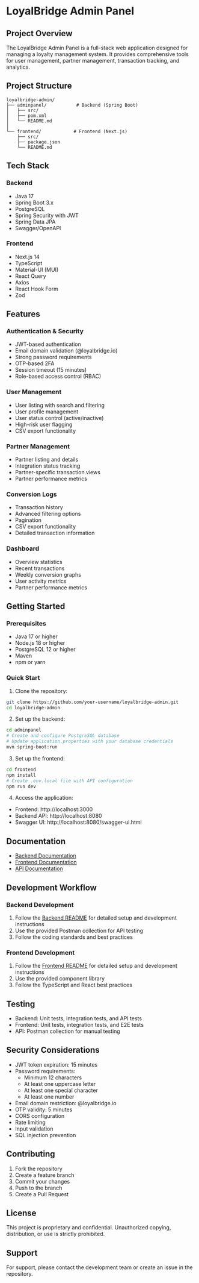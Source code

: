 # LoyalBridge Admin Panel

## Project Overview
The LoyalBridge Admin Panel is a full-stack web application designed for managing a loyalty management system. It provides comprehensive tools for user management, partner management, transaction tracking, and analytics.

## Project Structure
```
loyalbridge-admin/
├── adminpanel/           # Backend (Spring Boot)
│   ├── src/
│   ├── pom.xml
│   └── README.md
│
└── frontend/            # Frontend (Next.js)
    ├── src/
    ├── package.json
    └── README.md
```

## Tech Stack

### Backend
- Java 17
- Spring Boot 3.x
- PostgreSQL
- Spring Security with JWT
- Spring Data JPA
- Swagger/OpenAPI

### Frontend
- Next.js 14
- TypeScript
- Material-UI (MUI)
- React Query
- Axios
- React Hook Form
- Zod

## Features

### Authentication & Security
- JWT-based authentication
- Email domain validation (@loyalbridge.io)
- Strong password requirements
- OTP-based 2FA
- Session timeout (15 minutes)
- Role-based access control (RBAC)

### User Management
- User listing with search and filtering
- User profile management
- User status control (active/inactive)
- High-risk user flagging
- CSV export functionality

### Partner Management
- Partner listing and details
- Integration status tracking
- Partner-specific transaction views
- Partner performance metrics

### Conversion Logs
- Transaction history
- Advanced filtering options
- Pagination
- CSV export functionality
- Detailed transaction information

### Dashboard
- Overview statistics
- Recent transactions
- Weekly conversion graphs
- User activity metrics
- Partner performance metrics

## Getting Started

### Prerequisites
- Java 17 or higher
- Node.js 18 or higher
- PostgreSQL 12 or higher
- Maven
- npm or yarn

### Quick Start
1. Clone the repository:
```bash
git clone https://github.com/your-username/loyalbridge-admin.git
cd loyalbridge-admin
```

2. Set up the backend:
```bash
cd adminpanel
# Create and configure PostgreSQL database
# Update application.properties with your database credentials
mvn spring-boot:run
```

3. Set up the frontend:
```bash
cd frontend
npm install
# Create .env.local file with API configuration
npm run dev
```

4. Access the application:
- Frontend: http://localhost:3000
- Backend API: http://localhost:8080
- Swagger UI: http://localhost:8080/swagger-ui.html

## Documentation
- [Backend Documentation](adminpanel/README.md)
- [Frontend Documentation](frontend/README.md)
- [API Documentation](http://localhost:8080/swagger-ui.html)

## Development Workflow

### Backend Development
1. Follow the [Backend README](adminpanel/README.md) for detailed setup and development instructions
2. Use the provided Postman collection for API testing
3. Follow the coding standards and best practices

### Frontend Development
1. Follow the [Frontend README](frontend/README.md) for detailed setup and development instructions
2. Use the provided component library
3. Follow the TypeScript and React best practices

## Testing
- Backend: Unit tests, integration tests, and API tests
- Frontend: Unit tests, integration tests, and E2E tests
- API: Postman collection for manual testing

## Security Considerations
- JWT token expiration: 15 minutes
- Password requirements:
  - Minimum 12 characters
  - At least one uppercase letter
  - At least one special character
  - At least one number
- Email domain restriction: @loyalbridge.io
- OTP validity: 5 minutes
- CORS configuration
- Rate limiting
- Input validation
- SQL injection prevention

## Contributing
1. Fork the repository
2. Create a feature branch
3. Commit your changes
4. Push to the branch
5. Create a Pull Request

## License
This project is proprietary and confidential. Unauthorized copying, distribution, or use is strictly prohibited.

## Support
For support, please contact the development team or create an issue in the repository. 
